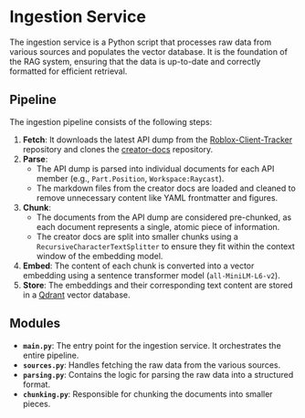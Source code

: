 # Ingestion Service

The ingestion service is a Python script that processes raw data from various sources and populates the vector database. It is the foundation of the RAG system, ensuring that the data is up-to-date and correctly formatted for efficient retrieval.

## Pipeline

The ingestion pipeline consists of the following steps:

1.  **Fetch**: It downloads the latest API dump from the [Roblox-Client-Tracker](https://github.com/MaximumADHD/Roblox-Client-Tracker) repository and clones the [creator-docs](https://github.com/Roblox/creator-docs) repository.
2.  **Parse**:
    *   The API dump is parsed into individual documents for each API member (e.g., `Part.Position`, `Workspace:Raycast`).
    *   The markdown files from the creator docs are loaded and cleaned to remove unnecessary content like YAML frontmatter and figures.
3.  **Chunk**:
    *   The documents from the API dump are considered pre-chunked, as each document represents a single, atomic piece of information.
    *   The creator docs are split into smaller chunks using a `RecursiveCharacterTextSplitter` to ensure they fit within the context window of the embedding model.
4.  **Embed**: The content of each chunk is converted into a vector embedding using a sentence transformer model (`all-MiniLM-L6-v2`).
5.  **Store**: The embeddings and their corresponding text content are stored in a [Qdrant](https://qdrant.tech/) vector database.

## Modules

*   **`main.py`**: The entry point for the ingestion service. It orchestrates the entire pipeline.
*   **`sources.py`**: Handles fetching the raw data from the various sources.
*   **`parsing.py`**: Contains the logic for parsing the raw data into a structured format.
*   **`chunking.py`**: Responsible for chunking the documents into smaller pieces.